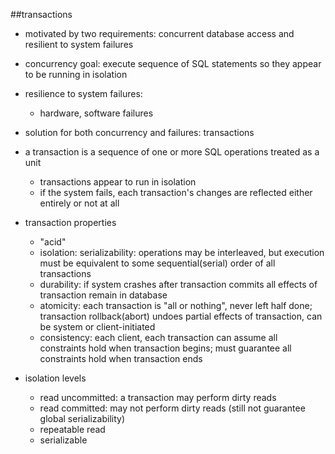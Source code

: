##transactions

* motivated by two requirements: concurrent database access and resilient to system failures
* concurrency goal: execute sequence of SQL statements so they appear to be running in isolation
* resilience to system failures:
	* hardware, software failures 
* solution for both concurrency and failures: transactions
* a transaction is a sequence of one or more SQL operations treated as a unit
	* transactions appear to run in isolation
	* if the system fails, each transaction's changes are reflected either entirely or not at all
	
* transaction properties
	* "acid"
	* isolation: serializability: operations may be interleaved, but execution must be equivalent to some sequential(serial) order of all transactions
	* durability: if system crashes after transaction commits all effects of transaction remain in database
	* atomicity: each transaction is "all or nothing", never left half done; transaction rollback(abort) undoes partial effects of transaction, can be system or client-initiated
	* consistency: each client, each transaction can assume all constraints hold when transaction begins; must guarantee all constraints hold when transaction ends
	
* isolation levels
	* read uncommitted: a transaction may perform dirty reads
	* read committed: may not perform dirty reads (still not guarantee global serializability)
	* repeatable read
	* serializable
	